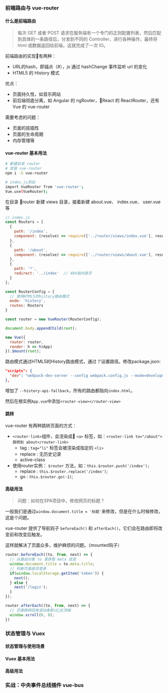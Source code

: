 ### 前端路由与 vue-router

#### 什么是前端路由
> 每次 GET 或者 POST 请求在服务端有一个专门的正则配置列表，然后匹配到具体的一条路径后，分发到不同的 Controller，进行各种操作，最终将 html 或数据返回给前端，这就完成了一次 IO。

前端路由的实现有两种：
* URL的hash，即锚点（#），js 通过 hashChange 事件监听 url 的变化
* HTML5 的 History 模式

优点：
* 页面持久性，如音乐网站
* 前后端彻底分离，如 Angular 的 ngRouter，React 的 ReactRouter，还有 Vue 的 vue-router

需要考虑的问题：
* 页面的拔插性
* 页面的生命周期
* 内存管理等

#### vue-router 基本用法
```bash
# 新建目录 router
# 安装 vue-router
npm i -S vue-router

# index.js添加
import VueRouter from 'vue-router';
Vue.use(VueRouter);

```
在目录 router 新建 views 目录，接着新建 about.vue、 index.vue、 user.vue等

```javascript
// index.js
const Routers = [
  {
    path: '/index',
    component: (resolve) => require(['../router/views/index.vue'], resolve)
  },
  {
    path: '/about',
    component: (resolve) => require(['../router/views/about.vue'], resolve)
  },
  {
    path: '*',
    redirect: '../index'  // 404指向首页
  }
];

const RouterConfig = {
  // 使用HTML5的history路由模式
  mode: 'history',
  routes: Routers
}

const router = new VueRouter(RouterConfig);

document.body.appendChild(root);

new Vue({
  router: router,
  render: h => h(App)
}).$mount(root);
```

路由模式通过HTML5的History路由模式，通过 ‘/’设置路径。修改package.json:
```json
"scripts": {
  "dev": "webpack-dev-server --config webpack.config.js --mode=development --history-api-fallback"
},
```
增加了 `--history-api-fallback`，所有的路由都指向`index.html`。

然后在根实例`App.vue`中添加`<router-view></router-view>`

#### 跳转
vue-router 有两种跳转页面的方式：
* `<router-link>`组件，会渲染成 `<a>` 标签，如：`<router-link to="/about">跳转到 about</router-link>`
    * tag : `tag="li"` 标签会被渲染成指定的 `<li>`
    * replace : 无历史记录
    * active-class
* 使用router实例： `$router` 方法，如：`this.$router.push('/index');`
    * replace : `this.$router.replace('/index')`;
    * go : `this.$router.go(-1)`;
#### 高级用法
> 问题：如何在SPA项目中，修改网页的标题？

一般我们是通过`window.document.title = '标题'`来修改，但是在什么时候修改，这是个问题。

vue-router 提供了导航钩子 `beforeEach()` 和 `afterEach()`，它们会在路由即将改变前和改变后触发。

这样就解决了页面众多，维护麻烦的问题。（mounted钩子）

```javascript
router.beforeEach((to, from, next) => {
  // 从路由对象 to 里获取 meta 信息
  window.document.title = to.meta.title;
  // 判断页面是否登录
  if(window.localStorage.getItem('token')) {
    next();
  } else {
    next('/login');
  }
});

router.afterEach((to, from, next) => {
  // 页面跳转回来滚动条默认在顶端
  window.scroll(0, 0);
})

```

### 状态管理与 Vuex

#### 状态管理与使用场景

#### Vuex 基本用法

#### 高级用法

### 实战：中央事件总线插件 vue-bus